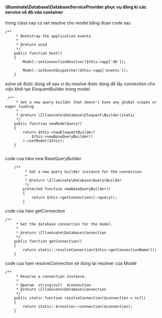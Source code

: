 #### \Illuminate\Database\DatabaseServiceProvider phục vụ đăng kí các service về db vào container

trong class nay co set resolve cho model bằng đoạn code sau
````
/**
     * Bootstrap the application events.
     *
     * @return void
     */
    public function boot()
    {
        Model::setConnectionResolver($this->app['db']);

        Model::setEventDispatcher($this->app['events']);
    }
````

solve sẽ được dùng về sau
ví dụ resolve được dùng để lấy connection cho việc khởi tạo EloquentBuilder trong model
````
 /**
     * Get a new query builder that doesn't have any global scopes or eager loading.
     *
     * @return \Illuminate\Database\Eloquent\Builder|static
     */
    public function newModelQuery()
    {
        return $this->newEloquentBuilder(
            $this->newBaseQueryBuilder()
        )->setModel($this);
    }
    
````
code cua hàm new BaseQueryBuilder

````
    /**
         * Get a new query builder instance for the connection.
         *
         * @return \Illuminate\Database\Query\Builder
         */
        protected function newBaseQueryBuilder()
        {
            return $this->getConnection()->query();
        }
````

code của hàm getConnection
````
/**
     * Get the database connection for the model.
     *
     * @return \Illuminate\Database\Connection
     */
    public function getConnection()
    {
        return static::resolveConnection($this->getConnectionName());
    }
````

code cua ham resolveConnection sẽ dùng lại resolver của Model
````
/**
     * Resolve a connection instance.
     *
     * @param  string|null  $connection
     * @return \Illuminate\Database\Connection
     */
    public static function resolveConnection($connection = null)
    {
        return static::$resolver->connection($connection);
    }
````

